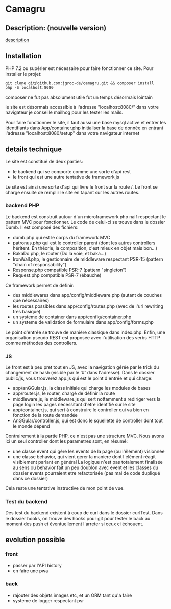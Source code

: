 # Camagru
## Description: (nouvelle version)

[description](https://jgroc-de.github.io/camagru.html)

## Installation

PHP 7.2 ou supérier est nécessaire pour faire fonctionner ce site.
Pour installer le projet:
```
git clone git@github.com:jgroc-de/camagru.git && composer install
php -S localhost:8080
```
composer ne fut pas absolument utile fut un temps désormais lointain

le site est désormais accessible à l'adresse "localhost:8080/" dans votre navigateur
je conseille mailhog pour les tester les mails.

Pour faire fonctionner le site, il faut aussi une base mysql active et entrer les identifiants dans App/container.php
initialiser la base de donnée en entrant l'adresse "localhost:8080/setup" dans votre navigateur internet

## details technique

Le site est constitué de deux parties:
- le backend qui se comporte comme une sorte d'api rest
- le front qui est une autre tentative de framework js

Le site est ainsi une sorte d'api qui livre le front sur la route /.
Le front se charge ensuite de remplir le site en tapant sur les autres routes.

### backend PHP

Le backend est construit autour d'un microframework php naif respectant le pattern MVC pour fonctionner.
Le code de celui-ci se trouve dans le dossier Dumb.
Il est composé des fichiers:
- dumb.php qui est le corps du framework MVC
- patronus.php qui est le controller parent (dont les autres controllers héritent. En théorie, la composition, c'est mieux en objet mais bon…)
- BakaDo.php, le router (Do la voie, et baka…)
- IronWall.php, le gestionnaire de middleware respectant PSR-15 (pattern "chain of responsability")
- Response.php compatible PSR-7 (pattern "singleton")
- Request.php compatible PSR-7 (ébauche)

Ce framework permet de definir:
- des middlewares dans app/config/middleware.php (autant de couches que nécessaires)
- les routes possibles dans app/config/routes.php (avec de l'url rewriting tres basique)
- un systeme de container dans app/config/container.php
- un systeme de validation de formulaire dans app/config/forms.php

Le point d'entrée se trouve de manière classique dans index.php.
Enfin, une organisation pseudo REST est proposée avec l'utilisation des verbs HTTP comme méthodes des controllers.

### JS

Le front est à peu pret tout en JS, avec la navigation gérée par le trick du changement de hash (visible par le '#' dans l'adresse).
Dans le dossier public/js, vous trouverez app.js qui est le point d'entrée
et qui charge:
- app/anGGular.js, la class initiale qui charge les modules de bases 
- app/router.js, le router, chargé de définir la route
- middleware.js, le middleware.js qui sert nottamment à rediriger vers la page login les pages nécessitant d'etre identifié sur le site
- app/container.js, qui sert à construire le controller qui va bien en fonction de la route demandée
- AnGGular/controller.js, qui est donc le squellette de controller dont tout le monde dépend

Contrairement à la partie PHP, ce n'est pas une structure MVC. Nous avons ici un seul controller dont les parametres sont, en résumé:
- une classe event qui gére les events de la page (ou l'élément) visionnée
- une classe behavior, qui vient gérer la maniere dont l'élément réagit visiblement parlant en général
La logique n'est pas totalement finalisée au sens ou behavior fait un peu doublon avec event et les classes du dossier events pourraient etre refactorisée (pas mal de code dupliqué dans ce dossier)

Cela reste une tentative instructive de mon point de vue.


### Test du backend

Des test du backend existent à coup de curl dans le dossier curlTest.
Dans le dossier hooks, on trouve des hooks pour git pour tester le back au moment des push et éventuellement l'arreter si ceux ci échouent.

## evolution possible

### front
- passer par l'API history
- en faire une pwa

### back
- rajouter des objets images etc, et un ORM tant qu'a faire
- systeme de logger respectant psr